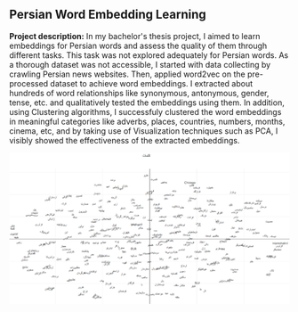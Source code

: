 ## Persian Word Embedding Learning

**Project description:** In my bachelor's thesis project, I aimed to learn embeddings for Persian words and assess the quality of them through different tasks. This task was not explored adequately for Persian words. As a thorough dataset was not accessible, I started with data collecting by crawling Persian news websites. Then, applied word2vec on the pre-processed dataset to achieve word embeddings. I extracted about hundreds of word relationships like synonymous, antonymous, gender, tense, etc. and qualitatively tested the embeddings using them. In addition, using Clustering algorithms, I successfuly clustered the word embeddings in meaningful categories like adverbs, places, countries, numbers, months, cinema, etc, and by taking use of Visualization techniques such as PCA, I visibly showed the effectiveness of the extracted embeddings. 


<img src="images/words.png?raw=true">

